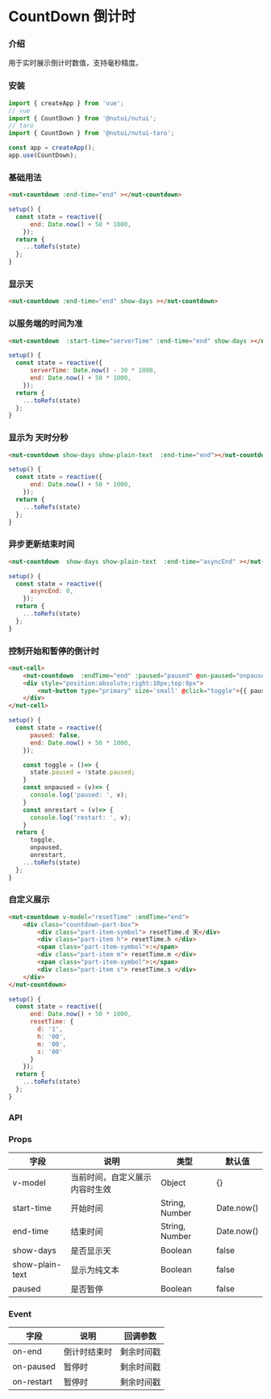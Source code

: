 #  CountDown 倒计时

### 介绍
用于实时展示倒计时数值，支持毫秒精度。

### 安装


``` javascript
import { createApp } from 'vue';
// vue
import { CountDown } from '@nutui/nutui';
// taro
import { CountDown } from '@nutui/nutui-taro';

const app = createApp();
app.use(CountDown);
```

### 基础用法

```html
<nut-countdown :end-time="end" ></nut-countdown>
```

``` javascript
setup() {
  const state = reactive({
      end: Date.now() + 50 * 1000,
    });
  return {
    ...toRefs(state)
  };
}
```

### 显示天

```html
<nut-countdown :end-time="end" show-days ></nut-countdown>
```

### 以服务端的时间为准

```html
<nut-countdown  :start-time="serverTime" :end-time="end" show-days ></nut-countdown>
```

``` javascript
setup() {
  const state = reactive({
      serverTime: Date.now() - 30 * 1000,
      end: Date.now() + 50 * 1000,
    });
  return {
    ...toRefs(state)
  };
}
```

### 显示为 天时分秒

```html
<nut-countdown show-days show-plain-text  :end-time="end"></nut-countdown>
```
``` javascript
setup() {
  const state = reactive({
      end: Date.now() + 50 * 1000,
    });
  return {
    ...toRefs(state)
  };
}
```

### 异步更新结束时间

```html
<nut-countdown  show-days show-plain-text  :end-time="asyncEnd" ></nut-countdown>
```
``` javascript
setup() {
  const state = reactive({
      asyncEnd: 0,
    });
  return {
    ...toRefs(state)
  };
}
```

### 控制开始和暂停的倒计时

```html
<nut-cell>
    <nut-countdown  :endTime="end" :paused="paused" @on-paused="onpaused" @on-restart="onrestart" />
    <div style="position:absolute;right:10px;top:9px">
        <nut-button type="primary" size='small' @click="toggle">{{ paused ? 'start' : 'stop' }}</nut-button>
    </div>
</nut-cell>
```
``` javascript
setup() {
  const state = reactive({
      paused: false,
      end: Date.now() + 50 * 1000,
    });

    const toggle = ()=> {
      state.paused = !state.paused;
    }
    const onpaused = (v)=> {
      console.log('paused: ', v);
    }
    const onrestart = (v)=> {
      console.log('restart: ', v);
    }
  return {
      toggle,
      onpaused,
      onrestart,
    ...toRefs(state)
  };
}
```
### 自定义展示

```html
<nut-countdown v-model="resetTime" :endTime="end">
    <div class="countdown-part-box">
        <div class="part-item-symbol"> resetTime.d 天</div>
        <div class="part-item h"> resetTime.h </div>
        <span class="part-item-symbol">:</span>
        <div class="part-item m"> resetTime.m </div>
        <span class="part-item-symbol">:</span>
        <div class="part-item s"> resetTime.s </div>
    </div>
</nut-countdown>
```
``` javascript
setup() {
  const state = reactive({
      end: Date.now() + 50 * 1000,
      resetTime: {
        d: '1',
        h: '00',
        m: '00',
        s: '00'
      }
    });
  return {
    ...toRefs(state)
  };
}
```

### API

### Props

| 字段 | 说明 | 类型 | 默认值
| ----- | ----- | ----- | -----
| v-model | 当前时间，自定义展示内容时生效 | Object | {}
| start-time | 开始时间 | String, Number | Date.now()
| end-time | 结束时间 | String, Number | Date.now()
| show-days | 是否显示天 | Boolean | false
| show-plain-text | 显示为纯文本 | Boolean | false
| paused | 是否暂停 | Boolean | false


### Event

| 字段 | 说明 | 回调参数
| ----- | ----- | ----- 
| on-end | 倒计时结束时 | 剩余时间戳
| on-paused | 暂停时 | 剩余时间戳
| on-restart | 暂停时 | 剩余时间戳